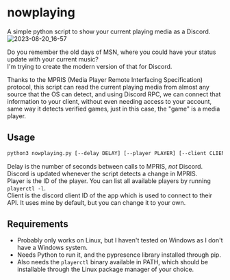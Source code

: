 # nowplaying
A simple python script to show your current playing media as a Discord.<br>
![2023-08-20_16-57](https://github.com/technomancy7/nowplaying/assets/34060097/279bdefd-a470-4bec-a2a1-dfdab9977c61)

Do you remember the old days of MSN, where you could have your status update with your current music?<br>
I'm trying to create the modern version of that for Discord.<br>

Thanks to the MPRIS (Media Player Remote Interfacing Specification) protocol, this script can read the current playing media from almost any source that the OS can detect, and using Discord RPC, we can connect that information to your client, without even needing access to your account, same way it detects verified games, just in this case, the "game" is a media player.

## Usage

```sh
python3 nowplaying.py [--delay DELAY] [--player PLAYER] [--client CLIENT]
```

Delay is the number of seconds between calls to MPRIS, *not* Discord. Discord is updated whenever the script detects a change in MPRIS.<br>
Player is the ID of the player. You can list all available players by running `playerctl -l`.<br>
Client is the discord client ID of the app which is used to connect to their API. It uses mine by default, but you can change it to your own.<br>

## Requirements
- Probably only works on Linux, but I haven't tested on Windows as I don't have a Windows system.
- Needs Python to run it, and the pypresence library installed through pip.
- Also needs the `playerctl` binary available in PATH, which should be installable through the Linux package manager of your choice.
